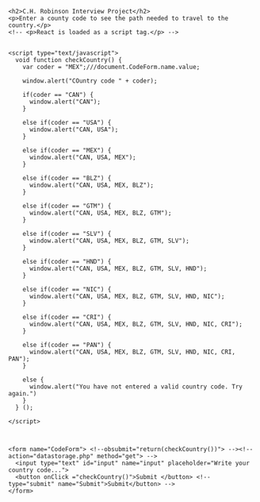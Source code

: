 
<html>
  <head>
    <meta charset="UTF-8" />
    <title>C.H. Robinson Interview Project</title>
  </head>
  <body>


    <h2>C.H. Robinson Interview Project</h2>
    <p>Enter a county code to see the path needed to travel to the country.</p>
    <!-- <p>React is loaded as a script tag.</p> -->


    <script type="text/javascript">
      void function checkCountry() {
        var coder = "MEX";///document.CodeForm.name.value;

        window.alert("COuntry code " + coder);

        if(coder == "CAN") {
          window.alert("CAN");
        }

        else if(coder == "USA") {
          window.alert("CAN, USA");
        }

        else if(coder == "MEX") {
          window.alert("CAN, USA, MEX");
        }

        else if(coder == "BLZ") {
          window.alert("CAN, USA, MEX, BLZ");
        }

        else if(coder == "GTM") {
          window.alert("CAN, USA, MEX, BLZ, GTM");
        }

        else if(coder == "SLV") {
          window.alert("CAN, USA, MEX, BLZ, GTM, SLV");
        }
        
        else if(coder == "HND") {
          window.alert("CAN, USA, MEX, BLZ, GTM, SLV, HND");
        }

        else if(coder == "NIC") {
          window.alert("CAN, USA, MEX, BLZ, GTM, SLV, HND, NIC");
        }

        else if(coder == "CRI") {
          window.alert("CAN, USA, MEX, BLZ, GTM, SLV, HND, NIC, CRI");
        }

        else if(coder == "PAN") {
          window.alert("CAN, USA, MEX, BLZ, GTM, SLV, HND, NIC, CRI, PAN");
        }

        else {
          window.alert("You have not entered a valid country code. Try again.")
        }
      } ();

    </script>



    <form name="CodeForm"> <!--obsubmit="return(checkCountry())"> --><!-- action="datastorage.php" method="get"> --> 
      <input type="text" id="input" name="input" placeholder="Write your country code...">
      <button onClick ="checkCountry()">Submit </button> <!-- type="submit" name="Submit">Submit</button> -->
    </form>



   <!-- <script>
    var storedItem = localStorage.getItem("storedItem");

    function save() {
      var Item = document.getElementById("input").value;
      localStorage.setItem("storedItem", Item);
      document.getElementById("savedText").innerHTML = Item + " SAVED";
    }

    function get() {
      localStorage.getItem("storedItem");
      document.getElementById("openedText").innerHTML = storedItem + " entered";
    }

    </script> -->


  </body>
</html>
